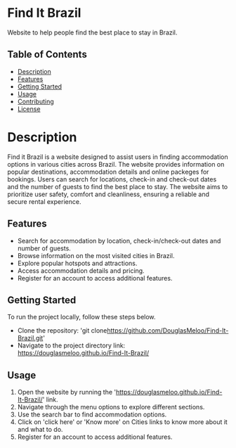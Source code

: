 # Find It Brazil

Website to help people find the best place to stay in Brazil.

## Table of Contents

- [Description](#description)
- [Features](#features)
- [Getting Started](#getting-started)
- [Usage](#usage)
- [Contributing](#contributing)
- [License](#license)

# Description

Find it Brazil is a website designed to assist users in finding accommodation options in various cities across Brazil.
The website provides information on popular destinations, accommodation details and online packeges for bookings. Users can
search for locations, check-in and check-out dates and the number of guests to find the best place to stay. The website aims
to prioritize user safety, comfort and cleanliness, ensuring a reliable and secure rental experience.

## Features

- Search for accommodation by location, check-in/check-out dates and number of guests.
- Browse information on the most visited cities in Brazil.
- Explore popular hotspots and attractions.
- Access accommodation details and pricing.
- Register for an account to access additional features.

## Getting Started

To run the project locally, follow these steps below.

- Clone the repository: 'git clone<https://github.com/DouglasMeloo/Find-It-Brazil.git>'
- Navigate to the project directory link: https://douglasmeloo.github.io/Find-It-Brazil/ 

## Usage

1. Open the website by running the 'https://douglasmeloo.github.io/Find-It-Brazil/' link.
2. Navigate through the menu options to explore different sections.
3. Use the search bar to find accommodation options.
4. Click on 'click here' or 'Know more' on Cities links to know more about it and what to do.
5. Register for an account to access additional features.

